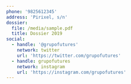 ```yaml
---
phone: '9825612345'
address: 'Pirixel, s/n'
dossier:
  file: /media/sample.pdf
  title: Dossier 2019
social:
  - handle: '@grupofutures'
    network: twitter
    url: 'https://twitter.com/grupofutures'
  - handle: grupofutures
    network: instagram
    url: 'https://instagram.com/grupofutures'
---
```

